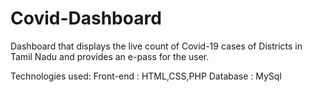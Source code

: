 # Covid-Dashboard
Dashboard that displays the live count of Covid-19 cases of Districts in Tamil Nadu and provides an e-pass for the user.

Technologies used: Front-end : HTML,CSS,PHP  Database : MySql
